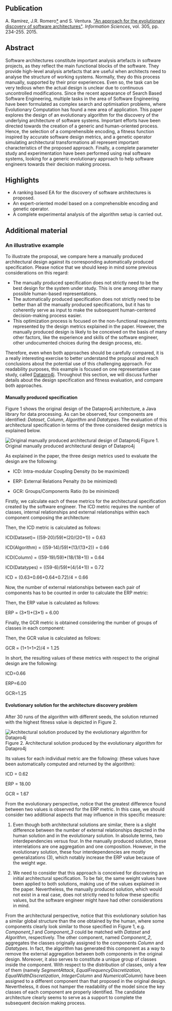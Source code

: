 Publication
-----------

A. Ramírez, J.R. Romero[\*](http://jrromero.net/) and S. Ventura. ["An approach for the evolutionary discovery of software architectures"](https://doi.org/10.1016/j.ins.2015.01.017). _Information Sciences_, vol. 305, pp. 234-255. 2015.

Abstract
--------

Software architectures constitute important analysis artefacts in software projects, as they reflect the main functional blocks of the software. They provide high-level analysis artefacts that are useful when architects need to analyse the structure of working systems. Normally, they do this process manually, supported by their prior experiences. Even so, the task can be very tedious when the actual design is unclear due to continuous uncontrolled modifications. Since the recent appearance of Search Based Software Engineering, multiple tasks in the area of Software Engineering have been formulated as complex search and optimisation problems, where Evolutionary Computation has found a new area of application. This paper explores the design of an evolutionary algorithm for the discovery of the underlying architecture of software systems. Important efforts have been directed towards the creation of a generic and human-oriented process. Hence, the selection of a comprehensible encoding, a fitness function inspired by accurate software design metrics, and a genetic operator simulating architectural transformations all represent important characteristics of the proposed approach. Finally, a complete parameter study and experimentation have been performed using real software systems, looking for a generic evolutionary approach to help software engineers towards their decision making process.

Highlights
----------

*   A ranking based EA for the discovery of software architectures is proposed.
*   An expert-oriented model based on a comprehensible encoding and genetic operator.
*   A complete experimental analysis of the algorithm setup is carried out.

Additional material
-------------------

### An illustrative example

To illustrate the proposal, we compare here a manually produced architectural design against its corresponding automatically produced specification. Please notice that we should keep in mind some previous considerations on this regard:

*   The manually produced specification does not strictly need to be the best design for the system under study. This is one among other many possible human-based representations.
*   The automatically produced specification does not strictly need to be better than all the manually produced specifications, but it has to coherently serve as input to make the subsequent human-centered decision-making process easier.
*   This optimization process is focused on the non-functional requirements represented by the design metrics explained in the paper. However, the manually produced design is likely to be conceived on the basis of many other factors, like the experience and skills of the software engineer, other undocumented choices during the design process, etc.

Therefore, even when both approaches should be carefully compared, it is a really interesting exercise to better understand the proposal and reach conclusions about the potential use of this challenging approach. For readability purposes, this example is focused on one representative case study, called [Datapro4j](http://www.jrromero.net/tools). Throughout this section, we will discuss further details about the design specification and fitness evaluation, and compare both approaches.

#### **Manually produced specification**

Figure 1 shows the original design of the Datapro4j architecture, a Java library for data processing. As can be observed, four components are identified: _Dataset_, _Column_, _Algorithm_ and _Datatypes_. The evaluation of this architectural specification in terms of the three considered design metrics is explained below. 

![Original manually produced architectural design of Datapro4j](https://github.com/aurorarq/EvolArchDiscovery/tree/main/fig/Sbse-rrv14-figure1-manual.jpg)
Figure 1. Original manually produced architectural design of Datapro4j

As explained in the paper, the three design metrics used to evaluate the design are the following:

*   ICD: Intra-modular Coupling Density (to be maximized)

*   ERP: External Relations Penalty (to be minimized)

*   GCR: Groups/Components Ratio (to be minimized)

Firstly, we calculate each of these metrics for the architectural specification created by the software engineer. The ICD metric requires the number of classes, internal relationships and external relationships within each component composing the architecture:


Then, the ICD metric is calculated as follows:

ICD(Dataset)= ((59-20)/59)\*(20/(20+1)) = 0.63

ICD(Algorithm) = ((59-14)/59)\*(13/(13+2)) = 0.66

ICD(Column) = ((59-19)/59)\*(18/(18+1)) = 0.64

ICD(Datatypes) = ((59-6)/59)\*(4/(4+1)) = 0.72

ICD = (0.63+0.66+0.64+0.72)/4 = 0.66

Now, the number of external relationships between each pair of components has to be counted in order to calculate the ERP metric:

Then, the ERP value is calculated as follows:

ERP = (3\*1)+(3\*1) = 6.00

Finally, the GCR metric is obtained considering the number of groups of classes in each component:

Then, the GCR value is calculated as follows:

GCR = (1+1+1+2)/4 = 1.25

In short, the resulting values of these metrics with respect to the original design are the following:

ICD=0.66

ERP=6.00

GCR=1.25

#### **Evolutionary solution for the architecture discovery problem**

After 30 runs of the algorithm with different seeds, the solution returned with the highest fitness value is depicted in Figure 2. 

![Architectural solution produced by the evolutionary algorithm for Datapro4j](https://github.com/aurorarq/EvolArchDiscovery/tree/main/fig/Sbse-rrv14-figure2-algorithm.jpg)
Figure 2. Architectural solution produced by the evolutionary algorithm for Datapro4j

Its values for each individual metric are the following: (these values have been automatically computed and returned by the algorithm):

ICD = 0.62

ERP = 18.00

GCR = 1.67

From the evolutionary perspective, notice that the greatest difference found between two values is observed for the ERP metric. In this case, we should consider two additional aspects that may influence in this specific measure:

1.  Even though both architectural solutions are similar, there is a slight difference between the number of external relationships depicted in the human solution and in the evolutionary solution. In absolute terms, two interdependencies versus four. In the manually produced solution, these interrelations are one aggregation and one composition. However, in the evolutionary solution, these four interdependencies are mostly generalizations (3), which notably increase the ERP value because of the weight _wge_.

2.  We need to consider that this approach is conceived for discovering an initial architectural specification. To be fair, the same weight values have been applied to both solutions, making use of the values explained in the paper. Nevertheless, the manually produced solution, which would not exist in a real case, does not strictly need to follow these specific values, but the software engineer might have had other considerations in mind.

From the architectural perspective, notice that this evolutionary solution has a similar global structure than the one obtained by the human, where some components clearly look similar to those specified in Figure 1, e.g. _Component\_1_ and _Component\_3_ could be matched with _Dataset_ and _Algorithm_, respectively. The other component, named _Component\_2_, aggregates the classes originally assigned to the components _Column_ and _Datatypes_. In fact, the algorithm has generated this component as a way to remove the external aggregation between both components in the original design. Moreover, it also serves to constitute a unique group of classes inside the component. With respect to the distribution of classes, only a few of them (namely _SegmentAttack_, _EqualFrequencyDiscretization_, _EqualWidthDiscretization_, _IntegerColumn_ and _NumericalColumn_) have been assigned to a different component than that proposed in the original design. Nevertheless, it does not hamper the readability of the model since the key classes of each component are properly identified. The candidate architecture clearly seems to serve as a support to complete the subsequent decision making process.
